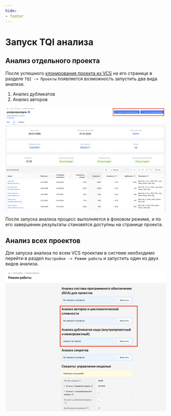 ```yaml
---
hide:
- footer
---
```

# Запуск TQI анализа

## Анализ отдельного проекта

После успешного [клонирования проекта из VCS](/on-premise/how-to/projects) на его странице в разделе `TQI -> Проекты` появляется возможность запустить два вида анализа:

1. Анализ дубликатов
2. Анализ авторов

![Launch analysis](/assets/img/tqi/tqi-launch.png)

После запуска анализа процесс выполняется в фоновом режиме, и по его завершении результаты становятся доступны на странице проекта.

## Анализ всех проектов

Для запуска анализа по всем VCS проектам в системе необходимо перейти в раздел `Настройки -> Режим работы` и запустить один из двух видов анализа.

![Workmode](/assets/img/tqi/tqi-workmode.png)